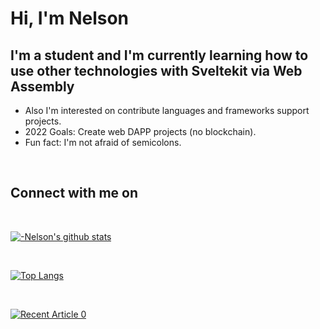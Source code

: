 # Hi, I'm Nelson

## I'm a student and I'm currently learning how to use other technologies with Sveltekit via Web Assembly
- Also I'm interested on contribute languages and frameworks support projects.
- 2022 Goals: Create web DAPP projects (no blockchain).
- Fun fact: I'm not afraid of semicolons.

<br>

## Connect with me on 

<br>

[![-Nelson's github stats](https://github-readme-stats.vercel.app/api?username=-Nelson&count_private=true&show_icons=true&theme=radical&hide_rank=false)](https://github.com/anuraghazra/github-readme-stats)

<br>

[![Top Langs](https://github-readme-stats.vercel.app/api/top-langs/?username=-Nelson)](https://github.com/anuraghazra/github-readme-stats)

<br>

<a target="_blank" href="https://github-readme-medium-recent-article.vercel.app/medium/@nelson-/0"><img src="https://github-readme-medium-recent-article.vercel.app/medium/@nelson-/0" alt="Recent Article 0">
